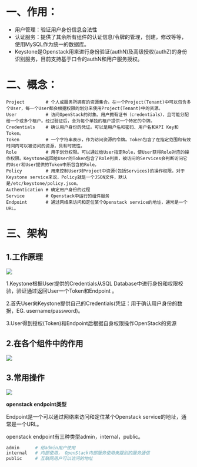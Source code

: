 

# 一、作用：

- 用户管理：验证用户身份信息合法性
- 认证服务：提供了其余所有组件的认证信息/令牌的管理，创建，修改等等，使用MySQL作为统一的数据库。
- Keystone是Openstack用来进行身份验证(authN)及高级授权(authZ)的身份识别服务，目前支持基于口令的authN和用户服务授权。

# 二、概念：

```text
Project        # 个人或服务所拥有的资源集合。在一个Project(Tenant)中可以包含多个User，每一个User都会根据权限的划分来使用Project(Tenant)中的资源。
User           # 访问OpenStack的对象。用户拥有证书（credentials），且可能分配给一个或多个租户。经过验证后，会为每个单独的租户提供一个特定的令牌。
Credentials    # 确认用户身份的凭证。可以是用户名和密码、用户名和API Key和Token。
Token          # 一个字符串表示，作为访问资源的令牌。Token包含了在指定范围和有效时间内可以被访问的资源，具有时效性。
Role           # 用于划分权限。可以通过给User指定Role，使User获得Role对应的操作权限。Keystone返回给User的Token包含了Role列表，被访问的Services会判断访问它的User和User提供的Token中所包含的Role。
Policy         # 用来控制User对Project中资源(包括Services)的操作权限。对于Keystone service来说，Policy就是一个JSON文件，默认是/etc/keystone/policy.json。
Authentication # 确定用户身份的过程
Service        # Openstack中运行的组件服务
Endpoint       # 通过网络来访问和定位某个Openstack service的地址，通常是一个URL。
```

# 三、架构

## 1.工作原理

![](image-20221127212632051-20230610173810-sauixva.png)

1.Keystone根据User提供的Credentials从SQL Database中进行身份和权限校验，验证通过返回User一个Token和Endpoint 。

2.首先User向Keystone提供自己的Credentials(凭证：用于确认用户身份的数据，EG. username/password)。

3.User得到授权(Token)和Endpoint后根据自身权限操作OpenStack的资源

## 2.在各个组件中的作用

![](image-20221127212639207-20230610173810-jc7sm9y.png)

## 3.常用操作

![](image-20221127212645236-20230610173810-rtwss6n.png)

**openstack endpoint类型**

Endpoint是一个可以通过网络来访问和定位某个Openstack service的地址，通常是一个URL。

openstack endpoint有三种类型admin，internal，public。

```bash
admin      # 给admin用户使用
internal   # 内部使用， OpenStack内部服务使用来跟别的服务通信
public     # 互联网用户可以访问的地址
```
